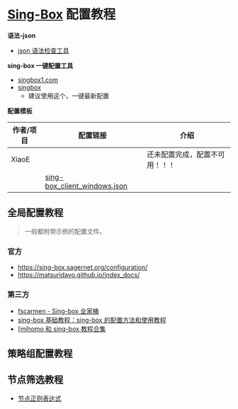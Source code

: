 # [Sing-Box](https://github.com/SagerNet/sing-box) 配置教程

**语法-json** 
- [json 语法检查工具](https://www.jyshare.com/front-end/53/)

**sing-box 一键配置工具**
- [singbox1.com](https://singbox1.com/)
- [singbox](https://cconfig.cc/singbox/)
	- 建议使用这个，一键最新配置 

**配置模板**

| 作者/项目 | 配置链接                                                                                                                               | 介绍              |
| ----- | ---------------------------------------------------------------------------------------------------------------------------------- | --------------- |
| XiaoE |                                                                                                                                    | 还未配置完成，配置不可用！！！ |
|       | [sing-box_client_windows.json](https://github.com/chika0801/sing-box-examples/blob/main/Tun/self-use/sing-box_client_windows.json) |                 |

## 全局配置教程
> 一般都附带示例的配置文件。

### 官方
- https://sing-box.sagernet.org/configuration/
- https://matsuridayo.github.io/index_docs/

### 第三方
- [fscarmen - Sing-box 全家桶](https://github.com/fscarmen/sing-box)
- [sing-box 基础教程：sing-box 的配置方法和使用教程](https://icloudnative.io/posts/sing-box-tutorial/)
- [[mihomo 和 sing-box 教程合集](https://proxy-tutorials.dustinwin.top/)

## 策略组配置教程

## 节点筛选教程
- [节点正则表达式](https://github.com/LaolunsiG/PCR/blob/main/Agency_Wiki/%E8%8A%82%E7%82%B9%E7%9A%84%E6%AD%A3%E5%88%99%E8%A1%A8%E8%BE%BE%E5%BC%8F.md)






